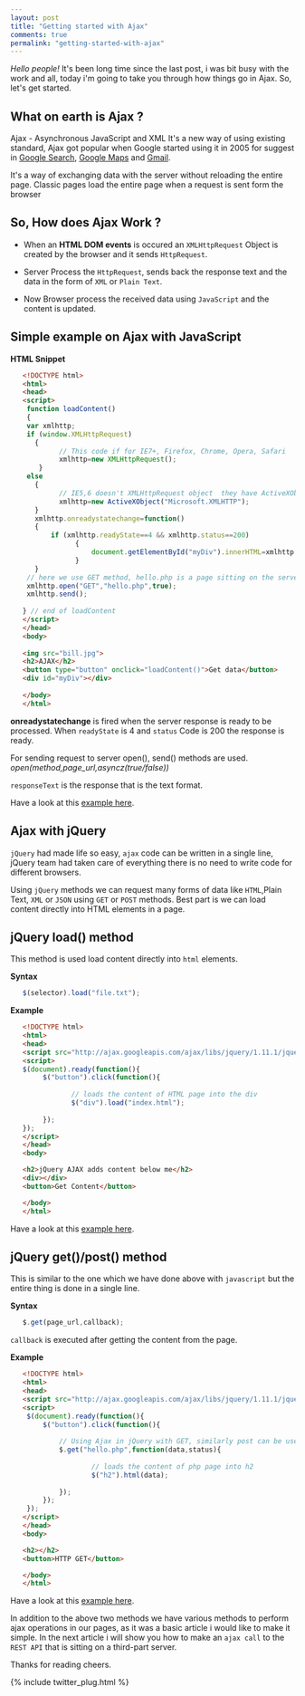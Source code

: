 ```yaml
---
layout: post
title: "Getting started with Ajax"
comments: true
permalink: "getting-started-with-ajax"
---
```


*Hello people!* It's been long time since the last post, i was bit busy with the work and all, today i'm going to 
take you through how things go in Ajax. So, let's get started.

## What on earth is Ajax ?

Ajax - Asynchronous JavaScript and XML
It's a new way of using existing standard, Ajax got popular when Google started using it in 2005 for suggest in [Google Search](https://www.google.com), [Google Maps](https://www.google.com/maps) and [Gmail](https://www.gmail.com).

It's a way of exchanging data with the server without reloading the entire page. Classic pages load the entire page when a request is sent 
form the browser

## So, How does Ajax Work ?

* When an **HTML DOM events** is occured an `XMLHttpRequest` Object is created by the browser and it sends `HttpRequest`.

* Server Process the `HttpRequest`, sends back the response text and the data in the form of `XML` or `Plain Text`.

* Now Browser process the received data using `JavaScript` and the content is updated.


## Simple example on Ajax with JavaScript

**HTML Snippet**

```html
   <!DOCTYPE html>
   <html>
   <head>
   <script>
    function loadContent()
    {
    var xmlhttp;
    if (window.XMLHttpRequest)
      {
            // This code if for IE7+, Firefox, Chrome, Opera, Safari
            xmlhttp=new XMLHttpRequest();
       }
    else
      {
            // IE5,6 doesn't XMLHttpRequest object  they have ActiveXObject Instead
            xmlhttp=new ActiveXObject("Microsoft.XMLHTTP");
      }
      xmlhttp.onreadystatechange=function()
      {
          if (xmlhttp.readyState==4 && xmlhttp.status==200)
                {
                    document.getElementById("myDiv").innerHTML=xmlhttp.responseText;
                }
      }
    // here we use GET method, hello.php is a page sitting on the server,   
    xmlhttp.open("GET","hello.php",true);
    xmlhttp.send();
    
   } // end of loadContent
   </script>
   </head>
   <body>
   
   <img src="bill.jpg">
   <h2>AJAX</h2>
   <button type="button" onclick="loadContent()">Get data</button>  
   <div id="myDiv"></div>
 
   </body>
   </html> 
```

**onreadystatechange** is fired when the server response is ready to be processed.
When `readyState` is 4 and `status` Code is 200 the response is ready.

For sending request to server open(), send() methods are used.
*open(method,page_url,asyncz(true/false))*

`responseText` is the response that is the text format.

Have a look at this [example here](http://practise.comoj.com/practise.html).

## Ajax with jQuery

`jQuery` had made life so easy, `ajax` code can be written in a single line, jQuery team had taken care of everything
there is no need to write code for different browsers.

Using `jQuery` methods we can request many forms of data like `HTML`,Plain Text, `XML` or `JSON` using `GET` or `POST` methods.
Best part is we can load content directly into HTML elements in a page.

## jQuery load() method

This method is used load content directly into `html` elements.

**Syntax**


```javascript
   $(selector).load("file.txt"); 
```
**Example**

```html
   <!DOCTYPE html>
   <html>
   <head>
   <script src="http://ajax.googleapis.com/ajax/libs/jquery/1.11.1/jquery.min.js"></script>
   <script>
   $(document).ready(function(){
        $("button").click(function(){
        
               // loads the content of HTML page into the div
               $("div").load("index.html");
               
        });
   });
   </script>
   </head>
   <body>

   <h2>jQuery AJAX adds content below me</h2>
   <div></div>
   <button>Get Content</button>

   </body>
   </html> 
```

Have a look at this [example here](http://practise.comoj.com/ajaxLoad.html).

## jQuery get()/post() method

This is similar to the one which we have done above with `javascript` but the entire thing is done in
a single line. 

**Syntax**

```javascript
   $.get(page_url,callback); 
```

`callback` is executed after getting the content from the page.

**Example**

```html
   <!DOCTYPE html>
   <html>
   <head>
   <script src="http://ajax.googleapis.com/ajax/libs/jquery/1.11.1/jquery.min.js"></script>
   <script>
    $(document).ready(function(){
        $("button").click(function(){
        
            // Using Ajax in jQuery with GET, similarly post can be used.
            $.get("hello.php",function(data,status){
    
                    // loads the content of php page into h2
                    $("h2").html(data);
                    
            });
        });
    });
   </script>
   </head>
   <body>

   <h2></h2>
   <button>HTTP GET</button>

   </body>
   </html>   
```

Have a look at this [example here](http://practise.comoj.com/ajaxGet.html).

In addition to the above two methods we have various methods to perform ajax operations in our pages, as it was a basic 
article i would like to make it simple. In the next article i will show you how to make an `ajax call` to the `REST API` that 
is sitting on a third-part server.


Thanks for reading
cheers.

{% include twitter_plug.html %}